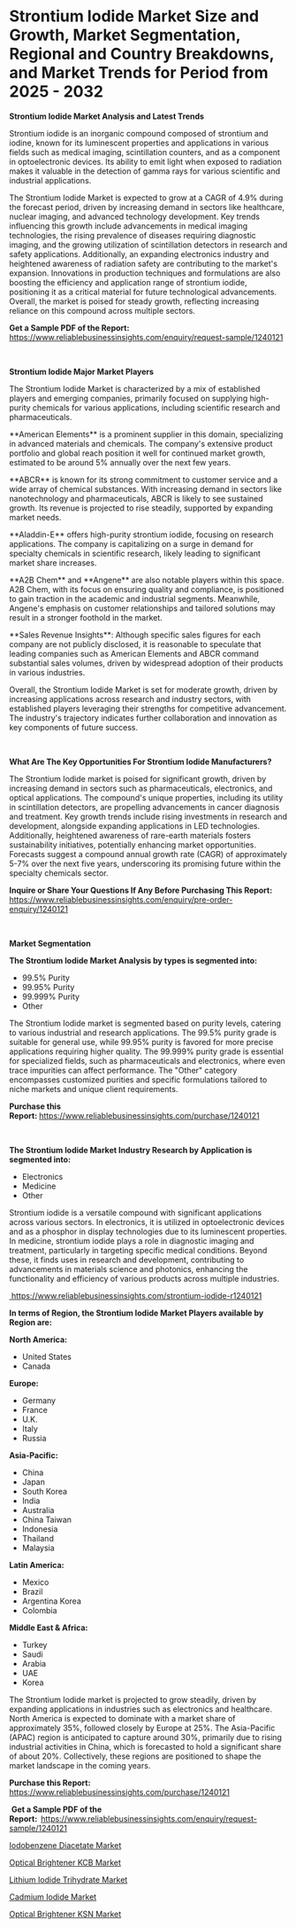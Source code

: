 <p><h1>Strontium Iodide Market Size and Growth, Market Segmentation, Regional and Country Breakdowns, and Market Trends for Period from 2025 -  2032</h1></p><p><strong>Strontium Iodide Market Analysis and Latest Trends</strong></p>
<p><p>Strontium iodide is an inorganic compound composed of strontium and iodine, known for its luminescent properties and applications in various fields such as medical imaging, scintillation counters, and as a component in optoelectronic devices. Its ability to emit light when exposed to radiation makes it valuable in the detection of gamma rays for various scientific and industrial applications.</p><p>The Strontium Iodide Market is expected to grow at a CAGR of 4.9% during the forecast period, driven by increasing demand in sectors like healthcare, nuclear imaging, and advanced technology development. Key trends influencing this growth include advancements in medical imaging technologies, the rising prevalence of diseases requiring diagnostic imaging, and the growing utilization of scintillation detectors in research and safety applications. Additionally, an expanding electronics industry and heightened awareness of radiation safety are contributing to the market's expansion. Innovations in production techniques and formulations are also boosting the efficiency and application range of strontium iodide, positioning it as a critical material for future technological advancements. Overall, the market is poised for steady growth, reflecting increasing reliance on this compound across multiple sectors.</p></p>
<p><strong>Get a Sample PDF of the Report:&nbsp;</strong> <a href="https://www.reliablebusinessinsights.com/enquiry/request-sample/1240121?utm_campaign=1106&utm_medium=2&utm_source=Github&utm_content=ia&utm_term=02042025&utm_id=strontium-iodide">https://www.reliablebusinessinsights.com/enquiry/request-sample/1240121</a></p>
<p>&nbsp;</p>
<p><strong>Strontium Iodide Major Market Players</strong></p>
<p><p>The Strontium Iodide Market is characterized by a mix of established players and emerging companies, primarily focused on supplying high-purity chemicals for various applications, including scientific research and pharmaceuticals.</p><p>**American Elements** is a prominent supplier in this domain, specializing in advanced materials and chemicals. The company's extensive product portfolio and global reach position it well for continued market growth, estimated to be around 5% annually over the next few years. </p><p>**ABCR** is known for its strong commitment to customer service and a wide array of chemical substances. With increasing demand in sectors like nanotechnology and pharmaceuticals, ABCR is likely to see sustained growth. Its revenue is projected to rise steadily, supported by expanding market needs.</p><p>**Aladdin-E** offers high-purity strontium iodide, focusing on research applications. The company is capitalizing on a surge in demand for specialty chemicals in scientific research, likely leading to significant market share increases.</p><p>**A2B Chem** and **Angene** are also notable players within this space. A2B Chem, with its focus on ensuring quality and compliance, is positioned to gain traction in the academic and industrial segments. Meanwhile, Angene's emphasis on customer relationships and tailored solutions may result in a stronger foothold in the market.</p><p>**Sales Revenue Insights**: Although specific sales figures for each company are not publicly disclosed, it is reasonable to speculate that leading companies such as American Elements and ABCR command substantial sales volumes, driven by widespread adoption of their products in various industries.</p><p>Overall, the Strontium Iodide Market is set for moderate growth, driven by increasing applications across research and industry sectors, with established players leveraging their strengths for competitive advancement. The industry's trajectory indicates further collaboration and innovation as key components of future success.</p></p>
<p>&nbsp;</p>
<p><strong>What Are The Key Opportunities For Strontium Iodide Manufacturers?</strong></p>
<p><p>The Strontium Iodide market is poised for significant growth, driven by increasing demand in sectors such as pharmaceuticals, electronics, and optical applications. The compound's unique properties, including its utility in scintillation detectors, are propelling advancements in cancer diagnosis and treatment. Key growth trends include rising investments in research and development, alongside expanding applications in LED technologies. Additionally, heightened awareness of rare-earth materials fosters sustainability initiatives, potentially enhancing market opportunities. Forecasts suggest a compound annual growth rate (CAGR) of approximately 5-7% over the next five years, underscoring its promising future within the specialty chemicals sector.</p></p>
<p><strong>Inquire or Share Your Questions If Any Before Purchasing This Report:</strong> <a href="https://www.reliablebusinessinsights.com/enquiry/pre-order-enquiry/1240121?utm_campaign=1106&utm_medium=2&utm_source=Github&utm_content=ia&utm_term=02042025&utm_id=strontium-iodide">https://www.reliablebusinessinsights.com/enquiry/pre-order-enquiry/1240121</a></p>
<p>&nbsp;</p>
<p><strong>Market Segmentation</strong></p>
<p><strong>The Strontium Iodide Market Analysis by types is segmented into:</strong></p>
<p><ul><li>99.5% Purity</li><li>99.95% Purity</li><li>99.999% Purity</li><li>Other</li></ul></p>
<p><p>The Strontium Iodide market is segmented based on purity levels, catering to various industrial and research applications. The 99.5% purity grade is suitable for general use, while 99.95% purity is favored for more precise applications requiring higher quality. The 99.999% purity grade is essential for specialized fields, such as pharmaceuticals and electronics, where even trace impurities can affect performance. The "Other" category encompasses customized purities and specific formulations tailored to niche markets and unique client requirements.</p></p>
<p><strong>Purchase this Report:&nbsp;</strong><a href="https://www.reliablebusinessinsights.com/purchase/1240121?utm_campaign=1106&utm_medium=2&utm_source=Github&utm_content=ia&utm_term=02042025&utm_id=strontium-iodide">https://www.reliablebusinessinsights.com/purchase/1240121</a></p>
<p>&nbsp;</p>
<p><strong>The Strontium Iodide Market Industry Research by Application is segmented into:</strong></p>
<p><ul><li>Electronics</li><li>Medicine</li><li>Other</li></ul></p>
<p><p>Strontium iodide is a versatile compound with significant applications across various sectors. In electronics, it is utilized in optoelectronic devices and as a phosphor in display technologies due to its luminescent properties. In medicine, strontium iodide plays a role in diagnostic imaging and treatment, particularly in targeting specific medical conditions. Beyond these, it finds uses in research and development, contributing to advancements in materials science and photonics, enhancing the functionality and efficiency of various products across multiple industries.</p></p>
<p><a href="https://www.reliablebusinessinsights.com/strontium-iodide-r1240121?utm_campaign=1106&utm_medium=2&utm_source=Github&utm_content=ia&utm_term=02042025&utm_id=strontium-iodide">&nbsp;https://www.reliablebusinessinsights.com/strontium-iodide-r1240121</a></p>
<p><strong>In terms of Region, the Strontium Iodide Market Players available by Region are:</strong></p>
<p>
    <p> <strong> North America: </strong>
        <ul>
            <li>United States</li>
            <li>Canada</li>
        </ul>
        </p> 
    <p> <strong> Europe: </strong>
        <ul>
            <li>Germany</li>
            <li>France</li>
            <li>U.K.</li>
            <li>Italy</li>
            <li>Russia</li>
        </ul>
        </p> 
    <p> <strong> Asia-Pacific: </strong>
        <ul>
            <li>China</li>
            <li>Japan</li>
            <li>South Korea</li>
            <li>India</li>
            <li>Australia</li>
            <li>China Taiwan</li>
            <li>Indonesia</li>
            <li>Thailand</li>
            <li>Malaysia</li>
        </ul>
        </p> 
    <p> <strong> Latin America: </strong>
        <ul>
            <li>Mexico</li>
            <li>Brazil</li>
            <li>Argentina Korea</li>
            <li>Colombia</li>
        </ul>
        </p> 
    <p> <strong> Middle East & Africa: </strong>
        <ul>
            <li>Turkey</li>
            <li>Saudi</li>
            <li>Arabia</li>
            <li>UAE</li>
            <li>Korea</li>
        </ul>
    </p>
    </p>
<p><p>The Strontium Iodide market is projected to grow steadily, driven by expanding applications in industries such as electronics and healthcare. North America is expected to dominate with a market share of approximately 35%, followed closely by Europe at 25%. The Asia-Pacific (APAC) region is anticipated to capture around 30%, primarily due to rising industrial activities in China, which is forecasted to hold a significant share of about 20%. Collectively, these regions are positioned to shape the market landscape in the coming years.</p></p>
<p><strong>Purchase this Report: </strong><a href="https://www.reliablebusinessinsights.com/purchase/1240121?utm_campaign=1106&utm_medium=2&utm_source=Github&utm_content=ia&utm_term=02042025&utm_id=strontium-iodide">https://www.reliablebusinessinsights.com/purchase/1240121</a></p>
<p>&nbsp;<strong>Get a Sample PDF of the Report:&nbsp;&nbsp;</strong><a href="https://www.reliablebusinessinsights.com/enquiry/request-sample/1240121?utm_campaign=1106&utm_medium=2&utm_source=Github&utm_content=ia&utm_term=02042025&utm_id=strontium-iodide">https://www.reliablebusinessinsights.com/enquiry/request-sample/1240121</a></p>
<p><strong></strong></p>
<p><p><a href="https://github.com/zymerivarrik6/Market-Research-Report-List-1/blob/main/iodobenzene-diacetate-market.md?utm_campaign=1106&utm_medium=2&utm_source=Github&utm_content=ia&utm_term=02042025&utm_id=strontium-iodide">Iodobenzene Diacetate Market</a></p><p><a href="https://github.com/berkemiars2j/Market-Research-Report-List-1/blob/main/optical-brightener-kcb-market.md?utm_campaign=1106&utm_medium=2&utm_source=Github&utm_content=ia&utm_term=02042025&utm_id=strontium-iodide">Optical Brightener KCB Market</a></p><p><a href="https://github.com/djihencygnel74/Market-Research-Report-List-1/blob/main/lithium-iodide-trihydrate-market.md?utm_campaign=1106&utm_medium=2&utm_source=Github&utm_content=ia&utm_term=02042025&utm_id=strontium-iodide">Lithium Iodide Trihydrate Market</a></p><p><a href="https://github.com/variothonia/Market-Research-Report-List-1/blob/main/cadmium-iodide-market.md?utm_campaign=1106&utm_medium=2&utm_source=Github&utm_content=ia&utm_term=02042025&utm_id=strontium-iodide">Cadmium Iodide Market</a></p><p><a href="https://github.com/kaforarvero/Market-Research-Report-List-1/blob/main/optical-brightener-ksn-market.md?utm_campaign=1106&utm_medium=2&utm_source=Github&utm_content=ia&utm_term=02042025&utm_id=strontium-iodide">Optical Brightener KSN Market</a></p></p>
